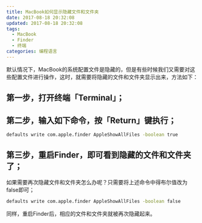 ```yaml
---
title: MacBook如何显示隐藏文件和文件夹
date: 2017-08-18 20:32:08
updated: 2017-08-18 20:32:08
tags:
  - MacBook
  - Finder
  - 终端
categories: 编程语言
---
```


默认情况下，MacBook的系统配置文件是隐藏的，但是有些时候我们又需要对这些配置文件进行操作，这时，就需要将隐藏的文件和文件夹显示出来，方法如下：

## 第一步，打开终端「Terminal」；

## 第二步，输入如下命令，按「Return」键执行；

``` bash
defaults write com.apple.finder AppleShowAllFiles -boolean true
```

## 第三步，重启Finder，即可看到隐藏的文件和文件夹了；

如果需要再次隐藏文件和文件夹怎么办呢？只需要将上述命令中得布尔值改为false即可；

``` bash
defaults write com.apple.finder AppleShowAllFiles -boolean false
```

同样，重启Finder后，相应的文件和文件夹就被再次隐藏起来。